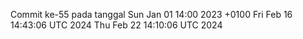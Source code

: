 Commit ke-55 pada tanggal Sun Jan 01 14:00 2023 +0100
Fri Feb 16 14:43:06 UTC 2024
Thu Feb 22 14:10:06 UTC 2024
